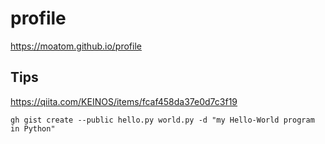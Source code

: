# profile

https://moatom.github.io/profile

## Tips

https://qiita.com/KEINOS/items/fcaf458da37e0d7c3f19
```
gh gist create --public hello.py world.py -d "my Hello-World program in Python"
```